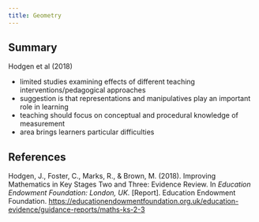 ```yaml
---
title: Geometry
---
```

## Summary

Hodgen et al (2018)

- limited studies examining effects of different teaching interventions/pedagogical approaches
- suggestion is that representations and manipulatives play an important role in learning
- teaching should focus on conceptual and procedural knowledge of measurement
- area brings learners particular difficulties


## References

Hodgen, J., Foster, C., Marks, R., & Brown, M. (2018). Improving Mathematics in Key Stages Two and Three: Evidence Review. In *Education Endowment Foundation: London, UK.* \[Report\]. Education Endowment Foundation. <https://educationendowmentfoundation.org.uk/education-evidence/guidance-reports/maths-ks-2-3>